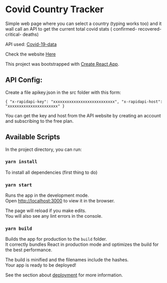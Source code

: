 # Covid Country Tracker

Simple web page where you can select a country (typing works too) and it wall call an API to get the current total covid stats ( confirmed- recovered-critical- deaths)

API used: [Covid-19-data](https://rapidapi.com/fr/Gramzivi/api/covid-19-data/)

Check the website [Here](https://covid-tracker-mysticboi.vercel.app/)

This project was bootstrapped with [Create React App](https://github.com/facebook/create-react-app).

## API Config:

Create a file apikey.json in the src folder with this form:

`{ "x-rapidapi-key": "xxxxxxxxxxxxxxxxxxxxxxxxxxx", "x-rapidapi-host": "xxxxxxxxxxxxxxxxxxxxxx" }`

You can get the key and host from the API website by creating an account and subscribing to the free plan.

## Available Scripts

In the project directory, you can run:

### `yarn install`

To install all dependencies (first thing to do)

### `yarn start`

Runs the app in the development mode.\
Open [http://localhost:3000](http://localhost:3000) to view it in the browser.

The page will reload if you make edits.\
You will also see any lint errors in the console.

### `yarn build`

Builds the app for production to the `build` folder.\
It correctly bundles React in production mode and optimizes the build for the best performance.

The build is minified and the filenames include the hashes.\
Your app is ready to be deployed!

See the section about [deployment](https://facebook.github.io/create-react-app/docs/deployment) for more information.
